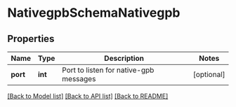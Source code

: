 # NativegpbSchemaNativegpb

## Properties
Name | Type | Description | Notes
------------ | ------------- | ------------- | -------------
**port** | **int** | Port to listen for native-gpb messages | [optional] 

[[Back to Model list]](../README.md#documentation-for-models) [[Back to API list]](../README.md#documentation-for-api-endpoints) [[Back to README]](../README.md)


